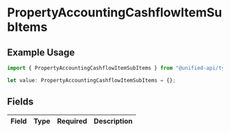 # PropertyAccountingCashflowItemSubItems

## Example Usage

```typescript
import { PropertyAccountingCashflowItemSubItems } from "@unified-api/typescript-sdk/sdk/models/shared";

let value: PropertyAccountingCashflowItemSubItems = {};
```

## Fields

| Field       | Type        | Required    | Description |
| ----------- | ----------- | ----------- | ----------- |